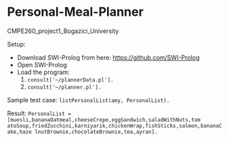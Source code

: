 # Personal-Meal-Planner
CMPE260_project1_Bogazici_University

Setup:
- Download SWI-Prolog from here: https://github.com/SWI-Prolog
- Open SWI-Prolog
- Load the program:
    1. `consult['~/plannerData.pl'].`
    2. `consult['~/planner.pl'].`


Sample test case:
`listPersonalList(amy, PersonalList).`

Result:
`PersonalList = [muesli,bananaOatmeal,cheeseCrepe,eggSandwich,saladWithNuts,tom atoSoup,friedZucchini,karniyarik,chickenWrap,fishSticks,salmon,bananaCake,haze lnutBrownie,chocolateBrownie,tea,ayran].`
